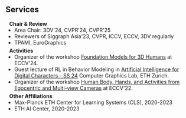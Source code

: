 ## Services

<h4 style="margin:0 10px 0;">Chair & Review</h4>

<ul style="margin:0 0 5px;">
  <li>Area Chair: 3DV'24, CVPR'24, CVPR'25</li>
  <li>Reviewers of Siggraph Asia'23, CVPR, ICCV, ECCV, 3DV regularly </li>
  <li>TPAMI, EuroGraphics</li>
</ul>

<h4 style="margin:0 10px 0;">Activities</h4>

<ul style="margin:0 0 5px;">
  <li>Organizer of the workshop <a href="https://human-foundation.github.io/workshop-eccv-2024/">Foundation Models for 3D Humans</a> at ECCV'24.
  <li>Guest lecture of RL in Behavior Modeling in <a href="https://cgl.ethz.ch/teaching/aichar24/home.php">Artificial Intelligence for Digital Characters - SS 24</a> Computer Graphics Lab, ETH Zurich.
  <li>Organizer of the workshop <a href="https://sites.google.com/view/egocentric-hand-body-activity">Human Body, Hands, and Activities from Egocentric and Multi-view Cameras</a> at ECCV'22.
</ul>




<h4 style="margin:0 10px 0;">Other Affiliations</h4>

<ul style="margin:0 0 20px;">
  <li>Max-Planck ETH Center for Learning Systems (CLS), 2020-2023 </li>
  <li>ETH AI Center, 2020-2023</li>
</ul>

